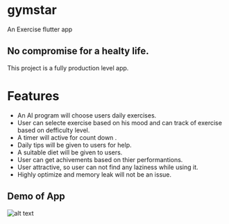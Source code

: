 # gymstar

An Exercise flutter app

## No compromise for a healty life.

This project is a fully production level app. 

# **Features**
- An AI program will choose users daily exercises.
- User can selecte exercise based on his mood and can track of exercise based on defficulty level.
- A timer will active for count down .
- Daily tips will be given to users for help.
- A suitable diet will be given to users.
- User can get achivements based on thier performantions.
- User attractive, so user can not find any laziness while using it.
- Highly optimize and memory leak will not be an issue.


## Demo of App
![alt text](https://github.com/AnimeshKotka/gymstar/blob/master/demo/ezgif.com-optimize.gif)

